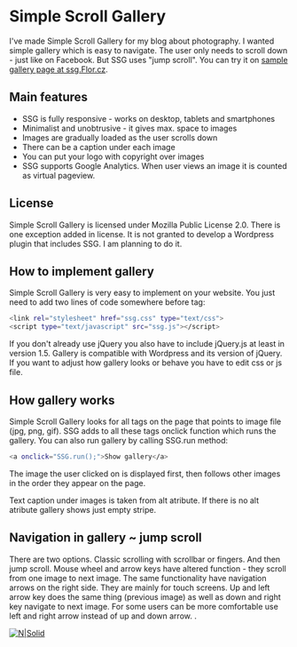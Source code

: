 # Simple Scroll Gallery

I've made Simple Scroll Gallery for my blog about photography. I wanted simple gallery which is easy to navigate. The user only needs to scroll down - just like on Facebook. But SSG uses "jump scroll".  You can try it on [sample  gallery page at ssg.Flor.cz](http://ssg.flor.cz/).

## Main features

- SSG is fully responsive - works on desktop, tablets and smartphones
- Minimalist and unobtrusive - it gives max. space to images
- Images are gradually loaded as the user scrolls down
- There can be a caption under each image
- You can put your logo with copyright over images
- SSG supports Google Analytics. When user views an image it is counted as virtual pageview.

## License
Simple Scroll Gallery is licensed under Mozilla Public License 2.0. There is one exception added in license. It is not granted to develop a Wordpress plugin that includes SSG. I am planning to do it.

## How to implement gallery
Simple Scroll Gallery is very easy to implement on your website. You just need to add two lines of code somewhere before </body> tag:

```sh
<link rel="stylesheet" href="ssg.css" type="text/css">
<script type="text/javascript" src="ssg.js"></script>
```
If you don't already use jQuery you also have to include jQuery.js at least in version 1.5. Gallery is compatible with Wordpress and its version of jQuery. If you want to adjust how gallery looks or behave you have to edit css or js file.

## How gallery works
Simple Scroll Gallery looks for all <a> tags on the page that points to image file (jpg, png, gif). SSG adds to all these <a> tags onclick function which runs the gallery. You can also run gallery by calling SSG.run method:

```sh
<a onclick="SSG.run();">Show gallery</a>
```

The image the user clicked on is displayed first, then follows other images in the order they appear on the page.

Text caption under images is taken from alt atribute. If there is no alt atribute gallery shows just empty stripe.

## Navigation in gallery ~ jump scroll
There are two options. Classic scrolling with scrollbar or fingers. And then jump scroll. Mouse wheel and arrow keys have altered function - they scroll from one image to next image. The same functionality have navigation arrows on the right side. They are mainly for touch screens. Up and left arrow key does the same thing (previous image) as well as down and right key navigate to next image. For some users can be more comfortable use left and right arrow instead of up and down arrow.
 .

[![N|Solid](https://www.flor.cz/blog/wp-content/uploads/simple-scroll-gallery.jpg)](http://ssg.flor.cz/)